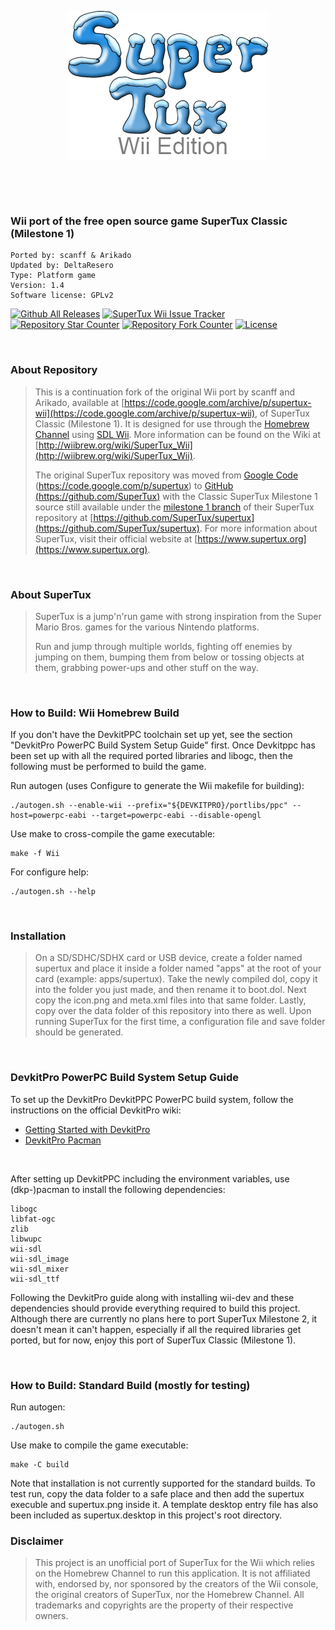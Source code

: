 <p align="center">
  <img src="https://raw.githubusercontent.com/DeltaResero/SuperTux-Wii/master/data/images/title/logo.png" alt="SuperTux-Wii">
</p>

&nbsp;

&nbsp;

### Wii port of the free open source game SuperTux Classic (Milestone 1)

```
Ported by: scanff & Arikado
Updated by: DeltaResero
Type: Platform game
Version: 1.4
Software license: GPLv2
```

[![Github All Releases](https://img.shields.io/github/downloads/DeltaResero/SuperTux-Wii/total.svg?maxAge=2592000)](https://github.com/DeltaResero/SuperTux-Wii) [![SuperTux Wii Issue Tracker](https://img.shields.io/github/issues/DeltaResero/SuperTux-Wii.svg)](https://github.com/DeltaResero/SuperTux-Wii/issues) [![Repository Star Counter](https://img.shields.io/github/stars/DeltaResero/SuperTux-Wii.svg)](https://github.com/DeltaResero/SuperTux-Wii/stargazers) [![Repository Fork Counter](https://img.shields.io/github/forks/DeltaResero/SuperTux-Wii.svg)](https://github.com/DeltaResero/SuperTux-Wii/network) [![License](https://img.shields.io/badge/license-GPLv2-blue.svg)](https://raw.githubusercontent.com/DeltaResero/SuperTux-Wii/master/LICENSE)</p>

&nbsp;

### About Repository
> This is a continuation fork of the original Wii port by scanff and Arikado, available at [https://code.google.com/archive/p/supertux-wii](https://code.google.com/archive/p/supertux-wii), of SuperTux Classic (Milestone 1). It is designed for use through the [Homebrew Channel](http://wiibrew.org/wiki/Homebrew_Channel) using [SDL Wii](https://wiibrew.org/wiki/SDL_Wii). More information can be found on the Wiki at [http://wiibrew.org/wiki/SuperTux_Wii](http://wiibrew.org/wiki/SuperTux_Wii).
>
> The original SuperTux repository was moved from [Google Code](https://code.google.com) (https://code.google.com/p/supertux) to [GitHub](https://github.com) [(https://github.com/SuperTux)](https://github.com/SuperTux) with the Classic SuperTux Milestone 1 source still available under the [milestone 1 branch](https://github.com/SuperTux/supertux/tree/supertux-milestone1) of their SuperTux repository at [https://github.com/SuperTux/supertux](https://github.com/SuperTux/supertux). For more information about SuperTux, visit their official website at [https://www.supertux.org](https://www.supertux.org).

&nbsp;

### About SuperTux
> SuperTux is a jump'n'run game with strong inspiration from the Super Mario Bros. games for the various Nintendo platforms.
>
> Run and jump through multiple worlds, fighting off enemies by jumping on them, bumping them from below or tossing objects at them, grabbing power-ups and other stuff on the way.

&nbsp;

### How to Build: Wii Homebrew Build
If you don't have the DevkitPPC toolchain set up yet, see the section "DevkitPro PowerPC Build System Setup Guide" first. Once Devkitppc has been set up with all the required ported libraries and libogc, then the following must be performed to build the game.

Run autogen (uses Configure to generate the Wii makefile for building):
```
./autogen.sh --enable-wii --prefix="${DEVKITPRO}/portlibs/ppc" --host=powerpc-eabi --target=powerpc-eabi --disable-opengl
```
Use make to cross-compile the game executable:
```
make -f Wii
```
For configure help:
```
./autogen.sh --help
```
&nbsp;

### Installation
> On a SD/SDHC/SDHX card or USB device, create a folder named supertux and place it inside a folder named "apps" at the root of your card (example: apps/supertux). Take the newly compiled dol, copy it into the folder you just made, and then rename it to boot.dol. Next copy the icon.png and meta.xml files into that same folder. Lastly, copy over the data folder of this repository into there as well. Upon running SuperTux for the first time, a configuration file and save folder should be generated.

&nbsp;

### DevkitPro PowerPC Build System Setup Guide
To set up the DevkitPro DevkitPPC PowerPC build system, follow the instructions on the official DevkitPro wiki:

- [Getting Started with DevkitPro](https://devkitpro.org/wiki/Getting_Started)
- [DevkitPro Pacman](https://devkitpro.org/wiki/devkitPro_pacman)

&nbsp;

After setting up DevkitPPC including the environment variables, use (dkp-)pacman to install the following dependencies:
```
libogc
libfat-ogc
zlib
libwupc
wii-sdl
wii-sdl_image
wii-sdl_mixer
wii-sdl_ttf
```
Following the DevkitPro guide along with installing wii-dev and these dependencies should provide everything required to build this project.
Although there are currently no plans here to port SuperTux Milestone 2, it doesn't mean it can't happen, especially if all the required libraries get ported, but for now, enjoy this port of SuperTux Classic (Milestone 1).

&nbsp;

### How to Build: Standard Build (mostly for testing)
Run autogen:
```
./autogen.sh
```
Use make to compile the game executable:
```
make -C build
```
Note that installation is not currently supported for the standard builds. To test run, copy the data folder to a safe place and then add the supertux execuble and supertux.png inside it. A template desktop entry file has also been included as supertux.desktop in this project's root directory.
&nbsp;

### Disclaimer
> This project is an unofficial port of SuperTux for the Wii which relies on the Homebrew Channel to run this application. It is not affiliated with, endorsed by, nor sponsored by the creators of the Wii console, the original creators of SuperTux, nor the Homebrew Channel. All trademarks and copyrights are the property of their respective owners.
